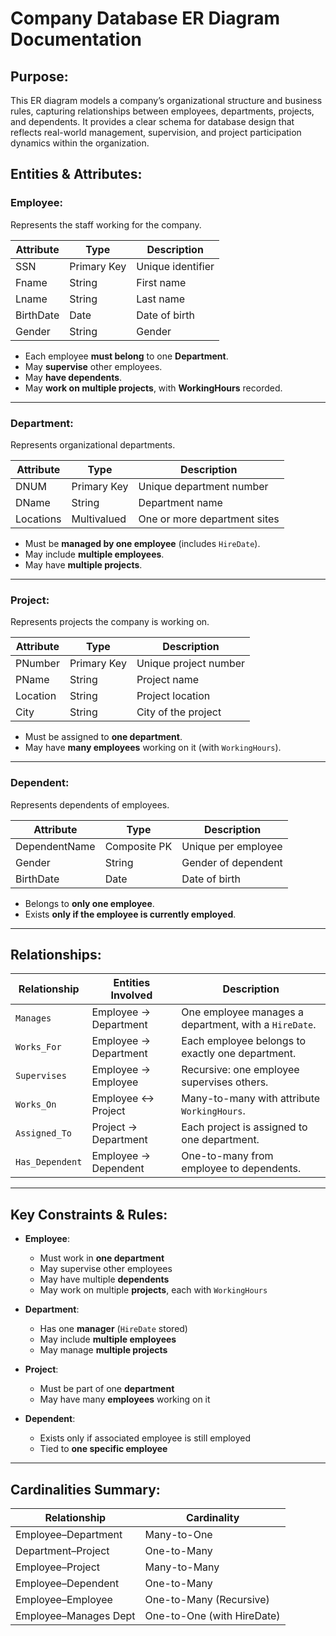 # Company Database ER Diagram Documentation


## Purpose:

This ER diagram models a company’s organizational structure and business rules, capturing relationships between employees, departments, projects, and dependents. It provides a clear schema for database design that reflects real-world management, supervision, and project participation dynamics within the organization.



## Entities & Attributes:


### Employee:

Represents the staff working for the company.

| Attribute  | Type        | Description           |
|------------|-------------|-----------------------|
| SSN        | Primary Key | Unique identifier     |
| Fname      | String      | First name            |
| Lname      | String      | Last name             |
| BirthDate  | Date        | Date of birth         |
| Gender     | String      | Gender                |

- Each employee **must belong** to one **Department**.
- May **supervise** other employees.
- May **have dependents**.
- May **work on multiple projects**, with **WorkingHours** recorded.

---

### Department:

Represents organizational departments.

| Attribute  | Type         | Description                 |
|------------|--------------|-----------------------------|
| DNUM       | Primary Key  | Unique department number    |
| DName      | String       | Department name             |
| Locations  | Multivalued  | One or more department sites|

- Must be **managed by one employee** (includes `HireDate`).
- May include **multiple employees**.
- May have **multiple projects**.

---

### Project:

Represents projects the company is working on.

| Attribute | Type        | Description           |
|-----------|-------------|-----------------------|
| PNumber   | Primary Key | Unique project number |
| PName     | String      | Project name          |
| Location  | String      | Project location      |
| City      | String      | City of the project   |

- Must be assigned to **one department**.
- May have **many employees** working on it (with `WorkingHours`).

---

### Dependent:

Represents dependents of employees.

| Attribute      | Type           | Description                    |
|----------------|----------------|--------------------------------|
| DependentName  | Composite PK   | Unique per employee            |
| Gender         | String         | Gender of dependent            |
| BirthDate      | Date           | Date of birth                  |

- Belongs to **only one employee**.
- Exists **only if the employee is currently employed**.

---

## Relationships:

| Relationship       | Entities Involved              | Description                                                                 |
|--------------------|--------------------------------|-----------------------------------------------------------------------------|
| `Manages`          | Employee → Department          | One employee manages a department, with a `HireDate`.                       |
| `Works_For`        | Employee → Department          | Each employee belongs to exactly one department.                            |
| `Supervises`       | Employee → Employee            | Recursive: one employee supervises others.                                  |
| `Works_On`         | Employee ↔ Project             | Many-to-many with attribute `WorkingHours`.                                 |
| `Assigned_To`      | Project → Department           | Each project is assigned to one department.                                 |
| `Has_Dependent`    | Employee → Dependent           | One-to-many from employee to dependents.                                    |

---

## Key Constraints & Rules:

- **Employee**:
  - Must work in **one department**
  - May supervise other employees
  - May have multiple **dependents**
  - May work on multiple **projects**, each with `WorkingHours`

- **Department**:
  - Has one **manager** (`HireDate` stored)
  - May include **multiple employees**
  - May manage **multiple projects**

- **Project**:
  - Must be part of one **department**
  - May have many **employees** working on it

- **Dependent**:
  - Exists only if associated employee is still employed
  - Tied to **one specific employee**

---

## Cardinalities Summary:

| Relationship           | Cardinality              |
|------------------------|--------------------------|
| Employee–Department    | Many-to-One              |
| Department–Project     | One-to-Many              |
| Employee–Project       | Many-to-Many             |
| Employee–Dependent     | One-to-Many              |
| Employee–Employee      | One-to-Many (Recursive)  |
| Employee–Manages Dept  | One-to-One (with HireDate) |



